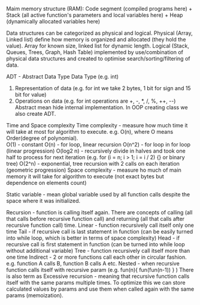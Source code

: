 Maim memory structure (RAM): Code segment (compiled programs here) + Stack (all active function's parameters and local variables here) + Heap (dynamically allocated variables here)

Data structures can be categorized as physical and logical.
Physical (Array, Linked list) define how memory is organized and allocated (they hold the value). Array for known size, linked list for dynamic length.
Logical (Stack, Queues, Trees, Graph, Hash Table) implemented by use/combination of physical data structures and created to optimise search/sorting/filtering of data. 

ADT - Abstract Data Type 
Data Type (e.g. int)
1. Representation of data (e.g. for int we take 2 bytes, 1 bit for sign and 15 bit for value)
2. Operations on data (e.g. for int operations are +, -, *, /, %, ++, --)
Abstract mean hide internal implementation.
In OOP creating class we also create ADT.

Time and Space complexity
Time complexity - measure how much time it will take at most for algorithm to execute. e.g. O(n), where O means Order(degree of polynomial).  
O(1) - constant
O(n) - for loop, linear recursion 
O(n^2) - for loop in for loop (linear progression)
O(log2 n) - recursively divide in halves and took one half to process for next iteration (e.g. for (i = n; i > 1; i = i / 2) {} or binary tree)
O(2^n) - exponential, tree recursion with 2 calls on each iteration (geometric progression)
Space complexity - measure ho much of main memory it will take for algorithm to execute (not exact bytes but dependence on elements count)

Static variable - mean global variable used by all function calls despite the space where it was initialized.

Recursion - function is calling itself again. There are concepts of calling (all that calls before recursive function call) and returning (all that calls after recursive function call) time.
Linear - function recursively call itself only one time
    Tail - if recursive call is last statement in function (can be easily turned into while loop, which is better in terms of space complexity)
    Head - if recursive call is first statement in function (can be turned into while loop without additional variable)
Tree -  function recursively call itself more than one time
Indirect - 2 or more functions call each other in circular fashion. e.g. function A calls B, function B calls A etc.
Nested - when recursive function calls itself with recursive param (e.g. fun(n){ fun(fun(n-1)) } )
There is also term as Excessive recursion - meaning that recursive function calls itself with the same params multiple times. To optimize this we can store calculated values by params and use them when called again with the same params (memoization). 

 